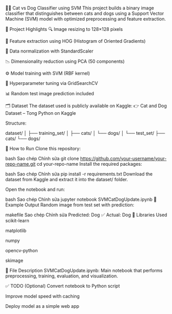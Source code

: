 🐶🐱 Cat vs Dog Classifier using SVM
This project builds a binary image classifier that distinguishes between cats and dogs using a Support Vector Machine (SVM) model with optimized preprocessing and feature extraction.

📌 Project Highlights
🔍 Image resizing to 128×128 pixels

🧠 Feature extraction using HOG (Histogram of Oriented Gradients)

🔄 Data normalization with StandardScaler

📉 Dimensionality reduction using PCA (50 components)

⚙️ Model training with SVM (RBF kernel)

🔎 Hyperparameter tuning via GridSearchCV

📊 Random test image prediction included

🗂️ Dataset
The dataset used is publicly available on Kaggle:
👉 Cat and Dog Dataset – Tong Python on Kaggle

Structure:

dataset/
│
├── training_set/
│   ├── cats/
│   └── dogs/
│
└── test_set/
    ├── cats/
    └── dogs/

    
🚀 How to Run
Clone this repository:

bash
Sao chép
Chỉnh sửa
git clone https://github.com/your-username/your-repo-name.git
cd your-repo-name
Install the required packages:

bash
Sao chép
Chỉnh sửa
pip install -r requirements.txt
Download the dataset from Kaggle and extract it into the dataset/ folder.

Open the notebook and run:

bash
Sao chép
Chỉnh sửa
jupyter notebook SVMCatDogUpdate.ipynb
🧪 Example Output
Random image from test set with prediction:

makefile
Sao chép
Chỉnh sửa
Predicted: Dog ✅
Actual:     Dog
🧠 Libraries Used
scikit-learn

matplotlib

numpy

opencv-python

skimage

📄 File Description
SVMCatDogUpdate.ipynb: Main notebook that performs preprocessing, training, evaluation, and visualization.

✅ TODO (Optional)
 Convert notebook to Python script

 Improve model speed with caching

 Deploy model as a simple web app
